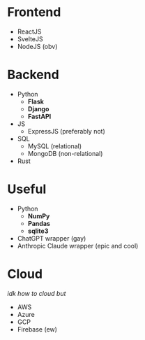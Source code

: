 # Frontend
- ReactJS
- SvelteJS
- NodeJS (obv)

# Backend
- Python
    - **Flask**
    - **Django**
    - **FastAPI**
- JS
    - ExpressJS (preferably not)
- SQL
    - MySQL (relational)
    - MongoDB (non-relational)
- Rust

# Useful
- Python
    - **NumPy**
    - **Pandas**
    - **sqlite3**
- ChatGPT wrapper (gay)
- Anthropic Claude wrapper (epic and cool)


# Cloud
*idk how to cloud but*
- AWS
- Azure
- GCP
- Firebase (ew)